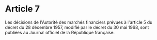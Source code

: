 # Article 7

Les décisions de l'Autorité des marchés financiers prévues à l'article 5 du décret du 28 décembre 1957, modifié par le décret du 30 mai 1968, sont publiées au Journal officiel de la République française.
